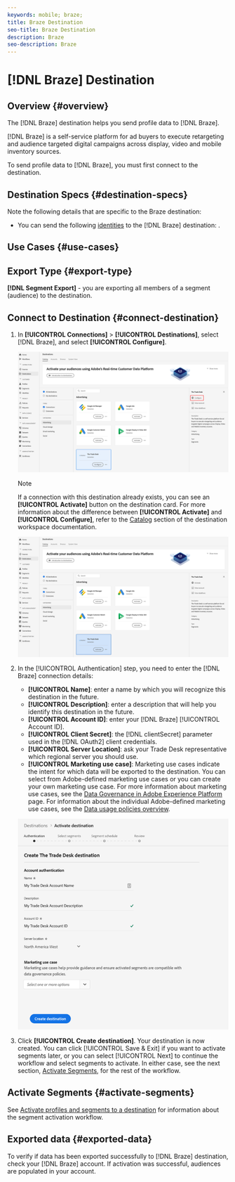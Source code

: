 ```yaml
---
keywords: mobile; braze;
title: Braze Destination
seo-title: Braze Destination
description: Braze
seo-description: Braze
---
```


# [!DNL Braze] Destination 

## Overview {#overview}

The [!DNL Braze] destination helps you send profile data to [!DNL Braze].

[!DNL Braze] is a self-service platform for ad buyers to execute retargeting and audience targeted digital campaigns across display, video and mobile inventory sources.

To send profile data to [!DNL Braze], you must first connect to the destination.

## Destination Specs {#destination-specs}

Note the following details that are specific to the Braze destination:

* You can send the following [identities](../../identity-service/namespaces.md) to the [!DNL Braze] destination: .

## Use Cases {#use-cases}


## Export Type {#export-type}

**[!DNL Segment Export]** - you are exporting all members of a segment (audience) to the destination.

## Connect to Destination {#connect-destination}

1.  In **[!UICONTROL Connections]** > **[!UICONTROL Destinations]**, select [!DNL Braze], and select **[!UICONTROL Configure]**.

    ![Configure Braze Destination](assets/tradedesk-destination-configure.png)

    >[!NOTE]
    >
    >If a connection with this destination already exists, you can see an **[!UICONTROL Activate]** button on the destination card. For more information about the difference between **[!UICONTROL Activate]** and **[!UICONTROL Configure]**, refer to the [Catalog](../destinations/destinations-workspace.md#catalog) section of the destination workspace documentation.
    >
    >![Activate Braze Destination](assets/tradedesk-destination-activate.png)

2. In the [!UICONTROL Authentication] step, you need to enter the [!DNL Braze] connection details:
   * **[!UICONTROL Name]**: enter a name by which you will recognize this destination in the future.
   * **[!UICONTROL Description]**: enter a description that will help you identify this destination in the future.
   * **[!UICONTROL Account ID]**: enter your [!DNL Braze] [!UICONTROL Account ID].
   * **[!UICONTROL Client Secret]**: the [!DNL clientSecret] parameter used in the [!DNL OAuth2] client credentials.
   * **[!UICONTROL Server Location]**: ask your Trade Desk representative which regional server you should use.
   * **[!UICONTROL Marketing use case]**: Marketing use cases indicate the intent for which data will be exported to the destination. You can select from Adobe-defined marketing use cases or you can create your own marketing use case. For more information about marketing use cases, see the [Data Governance in Adobe Experience Platform](../privacy/data-governance-overview.md#destinations) page. For information about the individual Adobe-defined marketing use cases, see the [Data usage policies overview](../../data-governance/policies/overview.md#core-actions). 

    ![The Trade Desk Authentication Step](assets/tradedesk-destination-authentication.png)

3. Click **[!UICONTROL Create destination]**. Your destination is now created. You can click [!UICONTROL Save & Exit] if you want to activate segments later, or you can select [!UICONTROL Next] to continue the workflow and select segments to activate. In either case, see the next section, [Activate Segments](#activate-segments), for the rest of the workflow.

## Activate Segments {#activate-segments}

See [Activate profiles and segments to a destination](activate-destinations.md#select-attributes) for information about the segment activation workflow.

## Exported data {#exported-data}

To verify if data has been exported successfully to [!DNL Braze] destination, check your [!DNL Braze] account. If activation was successful, audiences are populated in your account. 
